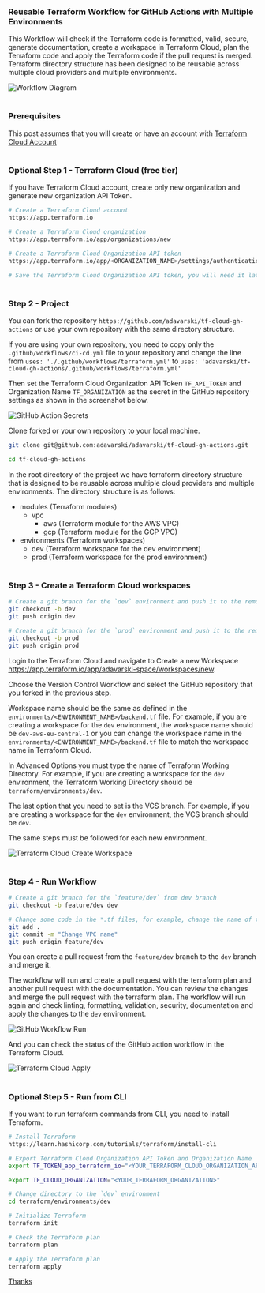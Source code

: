 ### Reusable Terraform Workflow for GitHub Actions with Multiple Environments

This Workflow will check if the Terraform code is formatted, valid, secure, generate documentation, create a workspace in Terraform Cloud, plan the Terraform code and apply the Terraform code if the pull request is merged. Terraform directory structure has been designed to be reusable across multiple cloud providers and multiple environments.

![Workflow Diagram](docs/images/workflow-diagram.png)

#
### Prerequisites

This post assumes that you will create or have an account with [Terraform Cloud Account](https://app.terraform.io)

#
### Optional Step 1 - Terraform Cloud (free tier)

If you have Terraform Cloud account, create only new organization and generate new organization API Token.

```bash
# Create a Terraform Cloud account
https://app.terraform.io

# Create a Terraform Cloud organization
https://app.terraform.io/app/organizations/new

# Create a Terraform Cloud Organization API token
https://app.terraform.io/app/<ORGANIZATION_NAME>/settings/authentication-tokens

# Save the Terraform Cloud Organization API token, you will need it later in the GitHub repository secrets
```

#
### Step 2 - Project

You can fork the repository `https://github.com/adavarski/tf-cloud-gh-actions` or use your own repository with the same directory structure.

If you are using your own repository, you need to copy only the `.github/workflows/ci-cd.yml` file to your repository and change the line
from
    `uses: './.github/workflows/terraform.yml'`
to
    `uses: 'adavarski/tf-cloud-gh-actions/.github/workflows/terraform.yml'`

Then set the Terraform Cloud Organization API Token `TF_API_TOKEN` and Organization Name `TF_ORGANIZATION` as the secret in the GitHub repository settings as shown in the screenshot below.

![GitHub Action Secrets](docs/images/github-action-secrets.png)

Clone forked or your own repository to your local machine.

```bash
git clone git@github.com:adavarski/adavarski/tf-cloud-gh-actions.git

cd tf-cloud-gh-actions
```

In the root directory of the project we have terraform directory structure that is designed to be reusable across multiple cloud providers and multiple environments. The directory structure is as follows:
- modules (Terraform modules)
  - vpc
    - aws (Terraform module for the AWS VPC)
    - gcp (Terraform module for the GCP VPC)
- environments (Terraform workspaces)
  - dev (Terraform workspace for the dev environment)
  - prod (Terraform workspace for the prod environment)

#
### Step 3 - Create a Terraform Cloud workspaces
```bash
# Create a git branch for the `dev` environment and push it to the remote repository
git checkout -b dev
git push origin dev

# Create a git branch for the `prod` environment and push it to the remote repository
git checkout -b prod
git push origin prod
```

Login to the Terraform Cloud and navigate to Create a new Workspace https://app.terraform.io/app/adavarski-space/workspaces/new.

Choose the Version Control Workflow and select the GitHub repository that you forked in the previous step.

Workspace name should be the same as defined in the `environments/<ENVIRONMENT_NAME>/backend.tf` file. For example, if you are creating a workspace for the `dev` environment, the workspace name should be `dev-aws-eu-central-1` or you can change the workspace name in the `environments/<ENVIRONMENT_NAME>/backend.tf` file to match the workspace name in Terraform Cloud.

In Advanced Options you must type the name of Terraform Working Directory. For example, if you are creating a workspace for the `dev` environment, the Terraform Working Directory should be `terraform/environments/dev`.

The last option that you need to set is the VCS branch. For example, if you are creating a workspace for the `dev` environment, the VCS branch should be `dev`.

The same steps must be followed for each new environment.

![Terraform Cloud Create Workspace](docs/images/terraform-cloud-create-workspace.png)

#
### Step 4 - Run Workflow
```bash
# Create a git branch for the `feature/dev` from dev branch
git checkout -b feature/dev dev

# Change some code in the *.tf files, for example, change the name of the VPC from `Main` to `Primary` in the `terraform/modules/vpc/aws/main.tf`, commit the changes and push it to the remote repository
git add .
git commit -m "Change VPC name"
git push origin feature/dev
```

You can create a pull request from the `feature/dev` branch to the `dev` branch and merge it.

The workflow will run and create a pull request with the terraform plan and another pull request with the documentation. You can review the changes and merge the pull request with the terraform plan. The workflow will run again and check linting, formatting, validation, security, documentation and apply the changes to the `dev` environment.

![GitHub Workflow Run](docs/images/github-workflow-run.png)

And you can check the status of the GitHub action workflow in the Terraform Cloud.

![Terraform Cloud Apply](docs/images/terraform-apply.png)

#
### Optional Step 5 - Run from CLI

If you want to run terraform commands from CLI, you need to install Terraform.

```bash
# Install Terraform
https://learn.hashicorp.com/tutorials/terraform/install-cli

# Export Terraform Cloud Organization API Token and Organization Name
export TF_TOKEN_app_terraform_io="<YOUR_TERRAFORM_CLOUD_ORGANIZATION_API_TOKEN>"

export TF_CLOUD_ORGANIZATION="<YOUR_TERRAFORM_ORGANIZATION>"

# Change directory to the `dev` environment
cd terraform/environments/dev

# Initialize Terraform
terraform init

# Check the Terraform plan
terraform plan

# Apply the Terraform plan
terraform apply
```
[Thanks](https://github.com/garis-space/iac-tf)
